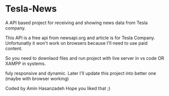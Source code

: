 # Tesla-News
A API based project for receiving and showing news data from Tesla company.

This API is a free api from newsapi.org and article is for Tesla Company.
Unfortunatly it won't work on browsers because I'll need to use paid content.

So you need to downlaod files and run project with live server in vs code OR XAMPP in systems.

fuly responsive and dynamic.
Later I'll update this project into better one (maybe with browser working)

Coded by Amin Hasanzadeh
  Hope you liked that ;)
